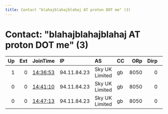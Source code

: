 ```yaml
---
title: Contact "blahajblahajblahaj AT proton DOT me" (3)
---
```


# Contact: "blahajblahajblahaj AT proton DOT me" (3)

|   Up |   Ext | JoinTime                                                                                              | IP          | AS             | CC   |   ORp |   Dirp | OS    | Version   | Nickname        |   eFamMembers |
|-----:|------:|:------------------------------------------------------------------------------------------------------|:------------|:---------------|:-----|------:|-------:|:------|:----------|:----------------|--------------:|
|    1 |     0 | [14:36:53](https://nusenu.github.io/OrNetStats/w/relay/82A8490F68D4F2A7A2BE213BAD356DDBA61E8D8D.html) | 94.11.84.23 | Sky UK Limited | gb   |  8050 |      0 | Linux | 0.4.7.12  | theAbsoluteUnit |             1 |
|    0 |     0 | [14:41:10](https://nusenu.github.io/OrNetStats/w/relay/7C32B574C70C8AC3D436A11CB9895F239A86AA9B.html) | 94.11.84.23 | Sky UK Limited | gb   |  8050 |      0 | Linux | 0.4.7.12  | theAbsoluteUnit |             1 |
|    0 |     0 | [14:47:13](https://nusenu.github.io/OrNetStats/w/relay/C7DAD943C925BEF30E886F760197DD6109629C09.html) | 94.11.84.23 | Sky UK Limited | gb   |  8050 |      0 | Linux | 0.4.7.12  | theAbsoluteUnit |             1 |
